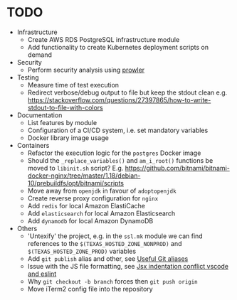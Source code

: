 # TODO

- Infrastructure
  - Create AWS RDS PostgreSQL infrastructure module
  - Add functionality to create Kubernetes deployment scripts on demand
- Security
  - Perform security analysis using [prowler](https://github.com/toniblyx/prowler)
- Testing
  - Measure time of test execution
  - Redirect verbose/debug output to file but keep the stdout clean e.g. https://stackoverflow.com/questions/27397865/how-to-write-stdout-to-file-with-colors
- Documentation
  - List features by module
  - Configuration of a CI/CD system, i.e. set mandatory variables
  - Docker library image usage
- Containers
  - Refactor the execution logic for the `postgres` Docker image
  - Should the `_replace_variables()` and `am_i_root()` functions be moved to `libinit.sh` script? E.g. https://github.com/bitnami/bitnami-docker-nginx/tree/master/1.18/debian-10/prebuildfs/opt/bitnami/scripts
  - Move away from `openjdk` in favour of `adoptopenjdk`
  - Create reverse proxy configuration for `nginx`
  - Add `redis` for local Amazon ElastiCache
  - Add `elasticsearch` for local Amazon Elasticsearch
  - Add `dynamodb` for local Amazon DynamoDB
- Others
  - 'Untexify' the project, e.g. in the `ssl.mk` module we can find references to the `$(TEXAS_HOSTED_ZONE_NONPROD)` and `$(TEXAS_HOSTED_ZONE_PROD)` variables
  - Add `git publish` alias and other, see [Useful Git aliases](https://gist.github.com/robmiller/6018582)
  - Issue with the JS file formatting, see [Jsx indentation conflict vscode and eslint](https://stackoverflow.com/questions/48674208/jsx-indentation-conflict-vscode-and-eslint)
  - Why `git checkout -b branch` forces then `git push origin`
  - Move iTerm2 config file into the repository
